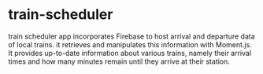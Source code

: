 # train-scheduler
train scheduler app incorporates Firebase to host arrival and departure data of local trains. it retrieves and manipulates this information with Moment.js. It provides up-to-date information about various trains, namely their arrival times and how many minutes remain until they arrive at their station.
